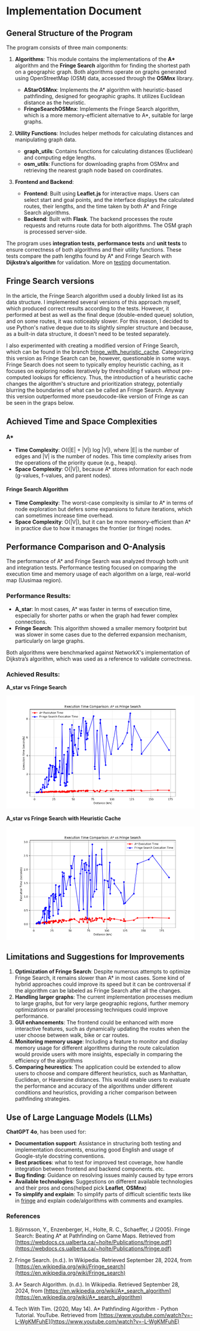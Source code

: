 # Implementation Document

## General Structure of the Program

The program consists of three main components:

1. **Algorithms**: This module contains the implementations of the **A\*** algorithm and the **Fringe Search** algorithm for finding the shortest path on a geographic graph. Both algorithms operate on graphs generated using OpenStreetMap (OSM) data, accessed through the **OSMnx** library.
   - **AStarOSMnx**: Implements the A\* algorithm with heuristic-based pathfinding, designed for geographic graphs. It utilizes Euclidean distance as the heuristic.
   - **FringeSearchOSMnx**: Implements the Fringe Search algorithm, which is a more memory-efficient alternative to A\*, suitable for large graphs.
   
2. **Utility Functions**: Includes helper methods for calculating distances and manipulating graph data.
   - **graph_utils**: Contains functions for calculating distances (Euclidean) and computing edge lengths.
   - **osm_utils**: Functions for downloading graphs from OSMnx and retrieving the nearest graph node based on coordinates.

3. **Frontend and Backend**: 
   - **Frontend**: Built using **Leaflet.js** for interactive maps. Users can select start and goal points, and the interface displays the calculated routes, their lengths, and the time taken by both A\* and Fringe Search algorithms.
   - **Backend**: Built with **Flask**. The backend processes the route requests and returns route data for both algorithms. The OSM graph is processed server-side.

The program uses **integration tests**, **performance tests** and **unit tests** to ensure correctness of both algorithms and their utility functions. These tests compare the path lengths found by A* and Fringe Search with **Dijkstra’s algorithm** for validation. More on [testing](./testing.md) documentation.

## Fringe Search versions

In the article, the Fringe Search algorithm used a doubly linked list as its data structure. I implemented several versions of this approach myself, which produced correct results according to the tests. However, it performed at best as well as the final deque (double-ended queue) solution, and on some routes, it was noticeably slower. For this reason, I decided to use Python's native deque due to its slightly simpler structure and because, as a built-in data structure, it doesn't need to be tested separately.

I also experimented with creating a modified version of Fringe Search, which can be found in the branch [fringe_with_heuristic_cache](https://github.com/sampsaoinonen/TiRa-RouteOptimizer/tree/fringe_with_heuristic_cache). Categorizing this version as Fringe Search can be, however, questionable in some ways. Fringe Search does not seem to typically employ heuristic caching, as it focuses on exploring nodes iteratively by thresholding f values without pre-computed lookups for efficiency. Thus, the introduction of a heuristic cache changes the algorithm's structure and prioritization strategy, potentially blurring the boundaries of what can be called an Fringe Search. Anyway this version outperformed more pseudocode-like version of Fringe as can be seen in the graps below.

## Achieved Time and Space Complexities

#### A*

- **Time Complexity**: O((|E| + |V|) log |V|), where |E| is the number of edges and |V| is the number of nodes. This time complexity arises from the operations of the priority queue (e.g., heapq).
- **Space Complexity**: O(|V|), because A* stores information for each node (g-values, f-values, and parent nodes).

#### Fringe Search Algorithm

- **Time Complexity**: The worst-case complexity is similar to A* in terms of node exploration but defers some expansions to future iterations, which can sometimes increase time overhead.
- **Space Complexity**: O(|V|), but it can be more memory-efficient than A* in practice due to how it manages the frontier (or fringe) nodes.

## Performance Comparison and O-Analysis
The performance of A* and Fringe Search was analyzed through both unit and integration tests. Performance testing focused on comparing the execution time and memory usage of each algorithm on a large, real-world map (Uusimaa region).

### Performance Results:

- **A_star**: In most cases, A* was faster in terms of execution time, especially for shorter paths or when the graph had fewer complex connections.
- **Fringe Search**: This algorithm showed a smaller memory footprint but was slower in some cases due to the deferred expansion mechanism, particularly on large graphs.

Both algorithms were benchmarked against NetworkX's implementation of Dijkstra’s algorithm, which was used as a reference to validate correctness.

### Achieved Results:

**A_star vs Fringe Search**

![A_star_vs_Fringe_Search_performance_test](./images/A_star_vs_Fringe_Search_performance_test.jpg)

**A_star vs Fringe Search with Heuristic Cache**

![A_star_vs_Fringe_with_heuristic_cache_performance_test](./images/A_star_vs_Fringe_with_heuristic_cache_performance_test.jpg)  


## Limitations and Suggestions for Improvements

1. **Optimization of Fringe Search**: Despite numerous attempts to optimize Fringe Search, it remains slower than A* in most cases. Some kind of hybrid approaches could improve its speed but it can be controversal if the algorithm can be labeled as Fringe Search after all the changes.
2. **Handling larger graphs**: The current implementation processes medium to large graphs, but for very large geographic regions, further memory optimizations or parallel processing techniques could improve performance.
3. **GUI enhancements**: The frontend could be enhanced with more interactive features, such as dynamically updating the routes when the user choose between walk, bike or car routes.
4. **Monitoring memory usage**:  Including a feature to monitor and display memory usage for different algorithms during the route calculation would provide users with more insights, especially in comparing the efficiency of the algorithms
5. **Comparing heurestics**:  The application could be extended to allow users to choose and compare different heuristics, such as Manhattan, Euclidean, or Haversine distances. This would enable users to evaluate the performance and accuracy of the algorithms under different conditions and heuristics, providing a richer comparison between pathfinding strategies.


## Use of Large Language Models (LLMs)

**ChatGPT 4o**, has been used for:
- **Documentation support**: Assistance in structuring both testing and implementation documents, ensuring good English and usage of Google-style docstring conventions.
- **Best practices**: what to test for improved test coverage, how handle integration between frontend and backend components. etc.
- **Bug finding**: Guidance on resolving issues mainly caused by type errors
- **Available technologies**: Suggestions on different available technologies and their pros and cons(helped pick **Leaflet**, **OSMnx**)
- **To simplify and explain**: To simplify parts of difficult scientific texts like in [fringe](https://webdocs.cs.ualberta.ca/~holte/Publications/fringe.pdf) and explain code/algorithms with comments and examples.



### References

1. Björnsson, Y., Enzenberger, H., Holte, R. C., Schaeffer, J (2005). Fringe Search: Beating A* at Pathfinding on Game Maps. Retrieved from [https://webdocs.cs.ualberta.ca/~holte/Publications/fringe.pdf](https://webdocs.cs.ualberta.ca/~holte/Publications/fringe.pdf)

2. Fringe Search. (n.d.). In Wikipedia. Retrieved September 28, 2024, from [https://en.wikipedia.org/wiki/Fringe_search](https://en.wikipedia.org/wiki/Fringe_search)

3. A* Search Algorithm. (n.d.). In Wikipedia. Retrieved September 28, 2024, from [https://en.wikipedia.org/wiki/A*_search_algorithm](https://en.wikipedia.org/wiki/A*_search_algorithm)

4. Tech With Tim. (2020, May 14). A* Pathfinding Algorithm - Python Tutorial. YouTube. Retrieved from [https://www.youtube.com/watch?v=-L-WgKMFuhE](https://www.youtube.com/watch?v=-L-WgKMFuhE)